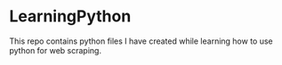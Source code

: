 # LearningPython

This repo contains python files I have created while learning how to use python for web scraping.
